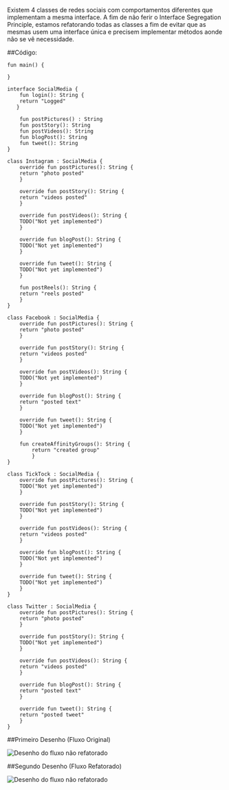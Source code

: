 Existem 4 classes de redes sociais com comportamentos diferentes que implementam a mesma interface. A fim de não ferir o Interface Segregation Principle, estamos refatorando todas as classes a fim de evitar que as mesmas usem uma interface única e precisem implementar métodos aonde não se vê necessidade.

##Código:

````
fun main() {
​
}
​
interface SocialMedia {
    fun login(): String {
    return "Logged"
   }

    fun postPictures() : String
    fun postStory(): String
    fun postVideos(): String
    fun blogPost(): String
    fun tweet(): String
}
​
class Instagram : SocialMedia {
    override fun postPictures(): String {
    return "photo posted"
    }
​
    override fun postStory(): String {
    return "videos posted"
    }
​
    override fun postVideos(): String {
    TODO("Not yet implemented")
    }
​
    override fun blogPost(): String {
    TODO("Not yet implemented")
    }
​
    override fun tweet(): String {
    TODO("Not yet implemented")
    }
​
    fun postReels(): String {
    return "reels posted"
    }
}
​
class Facebook : SocialMedia {
    override fun postPictures(): String {
    return "photo posted"
    }
​
    override fun postStory(): String {
    return "videos posted"
    }
​
    override fun postVideos(): String {
    TODO("Not yet implemented")
    }
​
    override fun blogPost(): String {
    return "posted text"
    }
​
    override fun tweet(): String {
    TODO("Not yet implemented")
    }
​
    fun createAffinityGroups(): String {
        return "created group"
        }
}
​
class TickTock : SocialMedia {
    override fun postPictures(): String {
    TODO("Not yet implemented")
    }
​
    override fun postStory(): String {
    TODO("Not yet implemented")
    }
​
    override fun postVideos(): String {
    return "videos posted"
    }
​
    override fun blogPost(): String {
    TODO("Not yet implemented")
    }
​
    override fun tweet(): String {
    TODO("Not yet implemented")
    }
}
​
class Twitter : SocialMedia {
    override fun postPictures(): String {
    return "photo posted"
    }
​
    override fun postStory(): String {
    TODO("Not yet implemented")
    }
​
    override fun postVideos(): String {
    return "videos posted"
    }
​
    override fun blogPost(): String {
    return "posted text"
    }
​
    override fun tweet(): String {
    return "posted tweet"
    }
}
````


##Primeiro Desenho (Fluxo Original)

<img src="/home/natalia/IdeaProjects/InterfaceSegregationProject/original.png" alt="Desenho do fluxo não refatorado"/>

##Segundo Desenho  (Fluxo Refatorado)

<img src="/home/natalia/IdeaProjects/InterfaceSegregationProject/refactored.png" alt="Desenho do fluxo não refatorado"/>
